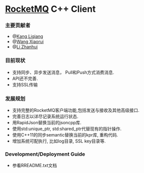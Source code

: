 [RocketMQ](https://github.com/alibaba/RocketMQ) C++ Client
===================

### 主要贡献者
* @[Kang Liqiang](https://github.com/kangliqiang)
* @[Wang Xiaorui](https://github.com/vintagewang)
* @[Li Zhanhui](https://github.com/lizhanhui)

### 目前现状
* 支持同步、异步发送消息， Pull和Push方式消费消息.
* API还不完善.
* 支持SSL传输


### 发展规划
* 支持完整的RocketMQ客户端功能,包括发送与接收及其他高级接口.
* 完善日志以详尽记录系统运行状态.
* 用RapidJson替换当前的jsoncpp库.
* 使用std:unique_ptr, std:shared_ptr代替现有的指针操作.
* 使用C++11的同步semantic替换当前的kpr库, 重构代码.
* 增加系统可配执行, 比如log目录, SSL key目录等.

### Development/Deployment Guide
* 参看RREADME.txt文档